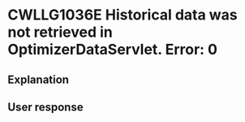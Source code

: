 # CWLLG1036E Historical data was not retrieved in OptimizerDataServlet.  Error: 0

## Explanation

## User response